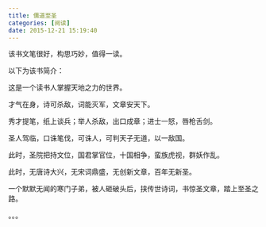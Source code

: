 ```yaml
---
title: 儒道至圣
categories: [阅读]
date: 2015-12-21 15:19:40
---
```

该书文笔很好，构思巧妙，值得一读。

以下为该书简介：

这是一个读书人掌握天地之力的世界。

才气在身，诗可杀敌，词能灭军，文章安天下。

秀才提笔，纸上谈兵；举人杀敌，出口成章；进士一怒，唇枪舌剑。

圣人驾临，口诛笔伐，可诛人，可判天子无道，以一敌国。

此时，圣院把持文位，国君掌官位，十国相争，蛮族虎视，群妖作乱。

此时，无唐诗大兴，无宋词鼎盛，无创新文章，百年无新圣。

一个默默无闻的寒门子弟，被人砸破头后，挟传世诗词，书惊圣文章，踏上至圣之路。

。。。
